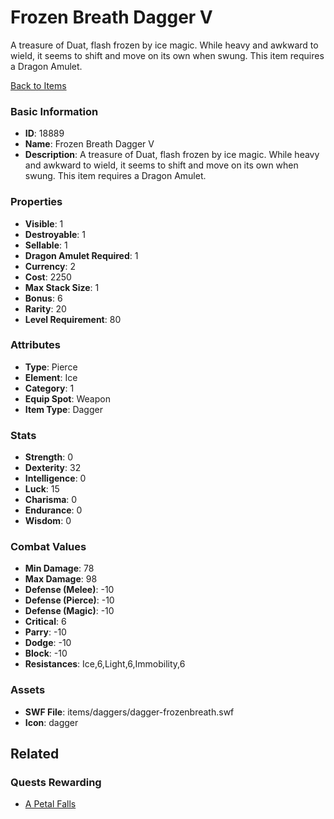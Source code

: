 # Frozen Breath Dagger V

A treasure of Duat, flash frozen by ice magic. While heavy and awkward to wield, it seems to shift and move on its own when swung. This item requires a Dragon Amulet.

[Back to Items](../items.md)

### Basic Information

- **ID**: 18889
- **Name**: Frozen Breath Dagger V
- **Description**: A treasure of Duat, flash frozen by ice magic. While heavy and awkward to wield, it seems to shift and move on its own when swung. This item requires a Dragon Amulet.

### Properties

- **Visible**: 1
- **Destroyable**: 1
- **Sellable**: 1
- **Dragon Amulet Required**: 1
- **Currency**: 2
- **Cost**: 2250
- **Max Stack Size**: 1
- **Bonus**: 6
- **Rarity**: 20
- **Level Requirement**: 80

### Attributes

- **Type**: Pierce
- **Element**: Ice
- **Category**: 1
- **Equip Spot**: Weapon
- **Item Type**: Dagger

### Stats

- **Strength**: 0
- **Dexterity**: 32
- **Intelligence**: 0
- **Luck**: 15
- **Charisma**: 0
- **Endurance**: 0
- **Wisdom**: 0

### Combat Values

- **Min Damage**: 78
- **Max Damage**: 98
- **Defense (Melee)**: -10
- **Defense (Pierce)**: -10
- **Defense (Magic)**: -10
- **Critical**: 6
- **Parry**: -10
- **Dodge**: -10
- **Block**: -10
- **Resistances**: Ice,6,Light,6,Immobility,6

### Assets

- **SWF File**: items/daggers/dagger-frozenbreath.swf
- **Icon**: dagger

## Related

### Quests Rewarding

- [A Petal Falls](../quests/1627-a-petal-falls.md)


